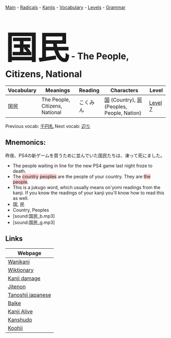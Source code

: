 <style> bigfont {font-size: 100px}</style>
[Main](../README.md) -
[Radicals](../radicals.md) -
[Kanjis](../kanjis.md) -
[Vocabulary](../vocabulary.md) -
[Levels](../levels.md) -
[Grammar](../grammar.md)
# <bigfont> 国民</bigfont> - The People, Citizens, National 

| Vocabulary | Meanings | Reading | Characters | Level |
| --- | --- | --- | --- | --- |
| 国民 | The People, Citizens, National | こくみん |  [国](../kanjis/国.md) (Country), [民](../kanjis/民.md) (Peoples, People, Nation) | [Level 7](../levels/wk_level7.md) |

Previous vocab: [千円札](千円札.md) Next vocab: [辺り](辺り.md) 

## Mnemonics:
昨夜、PS4の新ゲームを買うために並んでいた国民たちは、凍って死にました。
* The people waiting in line for the new PS4 game last night froze to death.
* The <span style="background-color:#ffcccb"> country</span> <span style="background-color:#ffcccb"> peoples</span> are the people of your country. They are <span style="background-color:#ffcccb"> the people</span>.
* This is a jukugo word, which usually means on'yomi readings from the kanji. If you know the readings of your kanji you'll know how to read this as well.
* 国, 民
* Country, Peoples
* [sound:国民_b.mp3]
* [sound:国民_g.mp3]


## Links 

| Webpage |
| --- |
| [Wanikani          ](https://www.wanikani.com/kanji/国民) |
| [Wiktionary        ](https://en.wiktionary.org/wiki/国民) |
| [Kanji damage      ](http://www.kanjidamage.com/kanji/search?utf8=✓&q=国民) |
| [Jitenon           ](https://jitenon.com/kanji/国民) |
| [Tanoshii japanese ](https://www.tanoshiijapanese.com/dictionary/kanji.cfm?k=国民) |
| [Baike             ](https://baike.baidu.com/item/国民) |
| [Kanji Alive       ](https://app.kanjialive.com/国民) |
| [Kanshudo          ](https://www.kanshudo.com/searchmn?q=国民) |
| [Koohii            ](https://kanji.koohii.com/study/kanji/国民) |
